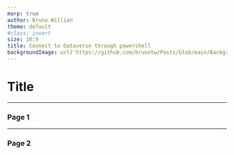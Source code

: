 ```yaml
---
marp: true
author: Bruno Willian
theme: default
#class: invert 
size: 16:9
title: Connect to Dataverse through powershell
backgroundImage: url('https://github.com/brunotw/Posts/blob/main/Backgrounds/Slide6.PNG?raw=true')
---
```

#  Title

---
### Page 1

---
### Page 2
